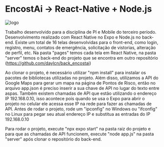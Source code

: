# EncostAi -> React-Native + Node.js
![logo](https://user-images.githubusercontent.com/104457353/207318182-7fb3338b-ef0f-4a27-afda-70f240c5f483.png)

Trabalho desenvolvido para a disciplina de PI e Mobile do terceiro período. Desenvolvimento realizado com React Native no Expo e Node.js no back-end.
Existe um total de 16 telas desenvolvidas para o front-end, como login, registro, menu, contatos de emergência, solicitação de vistorias, alteração de perfil, etc.
Na pasta "pages" temos cada tela em React Native, na pasta "server" temos o back-end do projeto que se encontra em outro repositório (https://github.com/daylcn/back_encostai)

Ao clonar o projeto, é necessário utilizar "npm install" para instalar os pacotes de bibliotecas utilizadas no projeto.
Além disso, utilizamos a API do Google Maps para gerar um mapa na página de Pontos de Risco, então no arquivo app.json é preciso inserir a sua chave de API no lugar do texto entre aspas.
Também existem chamadas de API que estão utilizando o endereço IP 192.168.0.10, isso acontece pois quando se usa o Expo para abrir o projeto no celular ele acessa esse IP na rede para fazer as chamadas de API. Antes de rodar o projeto, rode um "ipconfig" no Windows ou "ifconfig" no Linux para pegar seu atual endereço IP e substitua as entradas do IP 192.168.0.10

Para rodar o projeto, execute "npx expo start" na pasta raiz do projeto e para que as chamadas de API funcionem, execute "node app.js" na pasta "server" após clonar o repositório do back-end.
